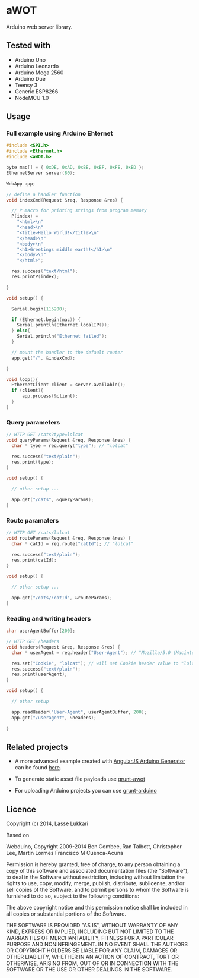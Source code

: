 aWOT
==========

Arduino web server library.

## Tested with
* Arduino Uno
* Arduino Leonardo
* Arduino Mega 2560
* Arduino Due
* Teensy 3
* Generic ESP8266
* NodeMCU 1.0

## Usage

### Full example using Arduino Ehternet
```cpp
#include <SPI.h>
#include <Ethernet.h>
#include <aWOT.h>

byte mac[] = { 0xDE, 0xAD, 0xBE, 0xEF, 0xFE, 0xED };
EthernetServer server(80);

WebApp app;

// define a handler function
void indexCmd(Request &req, Response &res) {

  // P macro for printing strings from program memory
  P(index) =
    "<html>\n"
    "<head>\n"
    "<title>Hello World!</title>\n"
    "</head>\n"
    "<body>\n"
    "<h1>Greetings middle earth!</h1>\n"
    "</body>\n"
    "</html>";

  res.success("text/html");
  res.printP(index);

}

void setup() {

  Serial.begin(115200);

  if (Ethernet.begin(mac)) {
    Serial.println(Ethernet.localIP());
  } else{
    Serial.println("Ethernet failed");
  }

  // mount the handler to the default router
  app.get("/", &indexCmd);

}

void loop(){
  EthernetClient client = server.available();
  if (client){
      app.process(&client);
  }
}
```

### Query parameters
```cpp
// HTTP GET /cats?type=lolcat
void queryParams(Request &req, Response &res) {
  char * type = req.query("type"); // "lolcat"

  res.success("text/plain");
  res.print(type);
}

void setup() {

  // other setup ...

  app.get("/cats", &queryParams);
}
```

### Route paramaters
```cpp
// HTTP GET /cats/lolcat
void routeParams(Request &req, Response &res) {
  char * catId = req.route("catId"); // "lolcat"

  res.success("text/plain");
  res.print(catId);
}

void setup() {

  // other setup ...

  app.get("/cats/:catId", &routeParams);
}
```

### Reading and writing headers
```cpp
char userAgentBuffer[200];

// HTTP GET /headers
void headers(Request &req, Response &res) {
  char * userAgent = req.header("User-Agent"); // "Mozilla/5.0 (Macintosh; Inte ...."

  res.set("Cookie", "lolcat"); // will set Cookie header value to "lolcat"
  res.success("text/plain");
  res.print(userAgent);
}

void setup() {

  // other setup

  app.readHeader("User-Agent", userAgentBuffer, 200);
  app.get("/useragent", &headers);

}
```

## Related projects 

* A more advanced example created with [AngularJS Arduino Generator]( https://github.com/lasselukkari/generator-angular-arduino) can be found [here](https://github.com/lasselukkari/MaterialSwitch).

* To generate static asset file payloads use [grunt-awot](https://github.com/lasselukkari/grunt-awot)

* For uploading Arduino projects you can use [grunt-arduino](https://github.com/lasselukkari/grunt-arduino)

## Licence

Copyright (c) 2014, Lasse Lukkari 

Based on 

Webduino,
Copyright 2009-2014 Ben Combee, Ran Talbott, Christopher Lee, Martin Lormes
Francisco M Cuenca-Acuna

Permission is hereby granted, free of charge, to any person obtaining a copy
of this software and associated documentation files (the "Software"), to deal
in the Software without restriction, including without limitation the rights
to use, copy, modify, merge, publish, distribute, sublicense, and/or sell
copies of the Software, and to permit persons to whom the Software is
furnished to do so, subject to the following conditions:

The above copyright notice and this permission notice shall be included in
all copies or substantial portions of the Software.

THE SOFTWARE IS PROVIDED "AS IS", WITHOUT WARRANTY OF ANY KIND, EXPRESS OR
IMPLIED, INCLUDING BUT NOT LIMITED TO THE WARRANTIES OF MERCHANTABILITY,
FITNESS FOR A PARTICULAR PURPOSE AND NONINFRINGEMENT. IN NO EVENT SHALL THE
AUTHORS OR COPYRIGHT HOLDERS BE LIABLE FOR ANY CLAIM, DAMAGES OR OTHER
LIABILITY, WHETHER IN AN ACTION OF CONTRACT, TORT OR OTHERWISE, ARISING FROM,
OUT OF OR IN CONNECTION WITH THE SOFTWARE OR THE USE OR OTHER DEALINGS IN
THE SOFTWARE.
